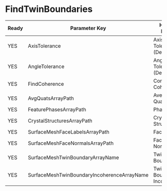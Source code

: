 # FindTwinBoundaries #

| Ready | Parameter Key | Human Name | Parameter Type | Parameter Class |
|-------|---------------|------------|-----------------|----------------|
| YES | AxisTolerance | Axis Tolerance (Degrees) | float32 | Float32Parameter |
| YES | AngleTolerance | Angle Tolerance (Degrees) | float32 | Float32Parameter |
| YES | FindCoherence | Compute Coherence | bool | BoolParameter |
| YES | AvgQuatsArrayPath | Average Quaternions | DataPath | ArraySelectionParameter |
| YES | FeaturePhasesArrayPath | Phases | DataPath | ArraySelectionParameter |
| YES | CrystalStructuresArrayPath | Crystal Structures | DataPath | ArraySelectionParameter |
| YES | SurfaceMeshFaceLabelsArrayPath | Face Labels | DataPath | ArraySelectionParameter |
| YES | SurfaceMeshFaceNormalsArrayPath | Face Normals | DataPath | ArraySelectionParameter |
| YES | SurfaceMeshTwinBoundaryArrayName | Twin Boundary | DataPath | ArrayCreationParameter |
| YES | SurfaceMeshTwinBoundaryIncoherenceArrayName | Twin Boundary Incoherence | DataPath | ArrayCreationParameter |
